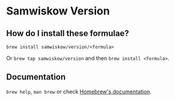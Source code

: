 # Samwiskow Version

## How do I install these formulae?

`brew install samwiskow/version/<formula>`

Or `brew tap samwiskow/version` and then `brew install <formula>`.

## Documentation

`brew help`, `man brew` or check [Homebrew's documentation](https://docs.brew.sh).
